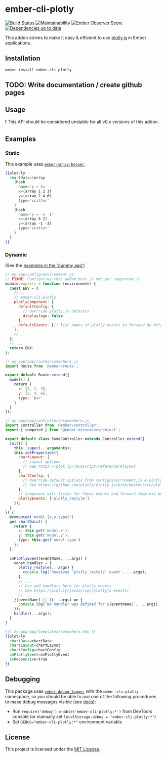 # ember-cli-plotly

[![Build Status](https://travis-ci.org/EmberMN/ember-cli-plotly.svg?branch=master)](https://travis-ci.org/EmberMN/ember-cli-plotly)
[![Maintainability](https://api.codeclimate.com/v1/badges/a99a88d28ad37a79dbf6/maintainability)](https://codeclimate.com/github/codeclimate/codeclimate/maintainability)
[![Ember Observer Score](https://emberobserver.com/badges/ember-cli-plotly.svg)](https://emberobserver.com/addons/ember-cli-plotly)
[![Dependencies up to date](https://david-dm.org/EmberMN/ember-cli-plotly/status.svg)](https://david-dm.org/EmberMN/ember-cli-plotly)


This addon strives to make it easy & efficient to use
[plotly.js](https://plot.ly/javascript/) in Ember applications.

## Installation

```
ember install ember-cli-plotly
```

## TODO: Write documentation / create github pages

## Usage

:exclamation: This API should be considered unstable for all v0.x versions of this addon.

## Examples

### Static
This example uses [`ember-array-helper`](https://github.com/kellyselden/ember-array-helper).

```handlebars
{{plot-ly
  chartData=(array
    (hash
      name='y = 2x' 
      x=(array 1 2 3) 
      y=(array 2 4 6)
      type='scatter'
    ) 
    (hash 
      name='y = -x -1'
      x=(array 0 2) 
      y=(array -1 -3)
      type='scatter'
    ) 
  )
}}
```

### Dynamic
(See the [examples in the 'dummy app'](./tests/dummy/app/controllers/examples/))

```js
// my-app/config/environment.js
// FIXME: Configuring this addon here is not yet supported :(
module.exports = function (environment) {
  const ENV = {
    // ...
    // ember-cli-plotly
    plotlyComponent: {
      defaultConfig: {
        // Override plotly.js defaults
        displaylogo: false
      },
      defaultEvents: [/* list names of plotly events to forward by default */]
    },
    // ...
  };
  // ...
  return ENV;
};
```

```js
// my-app/app/routes/somewhere.js
import Route from '@ember/route';

export default Route.extend({
  model() {
    return {
      x: [1, 2, 3],
      y: [2, 4, 6],
      type: 'bar'
    }
  }
});
```

```js
// my-app/app/controllers/somewhere.js
import Controller from '@ember/controller';
import { computed } from '@ember-decorators/object';

export default class SomeController extends Controller.extend({
  init() {
    this._super(...arguments);
    this.setProperties({
      chartLayout: {
        // Layout options
        // See https://plot.ly/javascript/reference/#layout
      },
      chartConfig: {
        // Override default options from config/environment.js & plotly.js
        // See https://github.com/plotly/plotly.js/blob/master/src/plot_api/plot_config.js
      },
      // Component will listen for these events and forward them via onPlotlyEvent
      plotlyEvents: ['plotly_restyle']
    });
  }
}) {
  @computed('model.{x,y,type}')
  get chartData() {
    return {
      x: this.get('model.x'),
      y: this.get('model.y'),
      type: this.get('model.type')
    };
  }
  
  onPlotlyEvent(eventName, ...args) {
    const handler = {
      plotly_restyle(...args) {
        console.log('Received `plotly_restyle` event', ...args);
      },
      // ... 
      // Can add handlers here for plotly events
      // See https://plot.ly/javascript/plotlyjs-events/
      // ...
    }[eventName] || ((...args) => {
      console.log(`No handler was defined for ${eventName}`, ...args);
    });
    handler(...args);
  }
}
```

```handlebars
{{! my-app/app/templates/somewhere.hbs }}
{{plot-ly
  chartData=chartData
  chartLayout=chartLayout
  chartConfig=chartConfig
  onPlotlyEvent=onPlotlyEvent
  isResponsive=true
}}

```

## Debugging

This package uses [`ember-debug-logger`](https://github.com/salsify/ember-debug-logger)
with the `ember-cli-plotly` namespace, so you should be able to use one of the following
procedures to make debug messages visible (see [docs](https://github.com/visionmedia/debug)):

* Run `require('debug').enable('ember-cli-plotly:*')` from DevTools console
  (or manually set `localStorage.debug = 'ember-cli-plotly:*'`)
* Set `DEBUG="ember-cli-plotly:*"` environment variable


## License

This project is licensed under the [MIT License](LICENSE.md).
